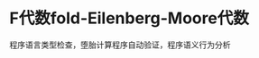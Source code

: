 # F代数fold-Eilenberg-Moore代数

















































































































































程序语言类型检查，堕胎计算程序自动验证，程序语义行为分析